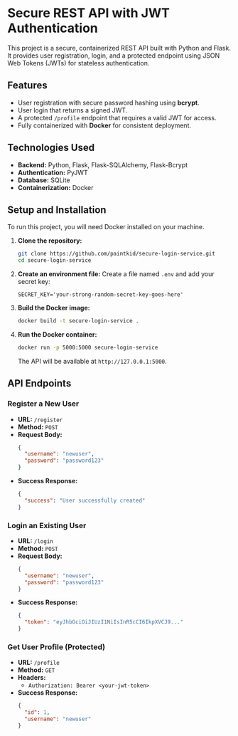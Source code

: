 # Secure REST API with JWT Authentication

This project is a secure, containerized REST API built with Python and Flask. It provides user registration, login, and a protected endpoint using JSON Web Tokens (JWTs) for stateless authentication.

## Features

- User registration with secure password hashing using **bcrypt**.
- User login that returns a signed JWT.
- A protected `/profile` endpoint that requires a valid JWT for access.
- Fully containerized with **Docker** for consistent deployment.

## Technologies Used

- **Backend:** Python, Flask, Flask-SQLAlchemy, Flask-Bcrypt
- **Authentication:** PyJWT
- **Database:** SQLite
- **Containerization:** Docker

## Setup and Installation

To run this project, you will need Docker installed on your machine.

1.  **Clone the repository:**

    ```bash
    git clone https://github.com/paintkid/secure-login-service.git
    cd secure-login-service
    ```

2.  **Create an environment file:**
    Create a file named `.env` and add your secret key:

    ```
    SECRET_KEY='your-strong-random-secret-key-goes-here'
    ```

3.  **Build the Docker image:**

    ```bash
    docker build -t secure-login-service .
    ```

4.  **Run the Docker container:**
    ```bash
    docker run -p 5000:5000 secure-login-service
    ```
    The API will be available at `http://127.0.0.1:5000`.

## API Endpoints

### Register a New User

- **URL:** `/register`
- **Method:** `POST`
- **Request Body:**
  ```json
  {
    "username": "newuser",
    "password": "password123"
  }
  ```
- **Success Response:**
  ```json
  {
    "success": "User successfully created"
  }
  ```

### Login an Existing User

- **URL:** `/login`
- **Method:** `POST`
- **Request Body:**
  ```json
  {
    "username": "newuser",
    "password": "password123"
  }
  ```
- **Success Response:**
  ```json
  {
    "token": "eyJhbGciOiJIUzI1NiIsInR5cCI6IkpXVCJ9..."
  }
  ```

### Get User Profile (Protected)

- **URL:** `/profile`
- **Method:** `GET`
- **Headers:**
  - `Authorization: Bearer <your-jwt-token>`
- **Success Response:**
  ```json
  {
    "id": 1,
    "username": "newuser"
  }
  ```
